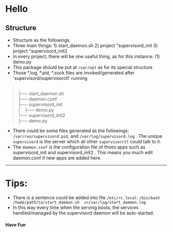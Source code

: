 Hello
=====
Structure
-----
* Structure as the followings. 
* Three main things: 1) start_daemon.sh 2) project "supervisord_init 3) project "supervisord_init2
* In every project, there will be one useful thing, as for this instance: (1) demo.py
* This package should be put at ```/var/opt``` as for its special structure
* Those *.log, *.pid, *.sock files are invoked/generated after 'supervisord/supervisorctl' running

>    
>.    
>├── start_daemon.sh    
>├── daemon.conf    
>├── supervisord_init    
>│   ├── demo.py    
>└── supervisord_init2    
>    ├── demo.py    
>    
>        


* There could be some files generated as the followings:
```/var/run/supervisord.pid```, and ```/var/log/supervisord.log``` .
The unique `supervisord` is the server which all other `supervisorctl` could talk to it.
* The ```daemon.conf``` is the configuration file of thoes apps such as supervisord_init and supervisord_init2 . 
This means you much edit daemon.conf if new apps are added here.


****

# Tips: #
* There is a sentence could be added into file ```/etc/rc.local```:  ```/bin/bash /home/path/to/start_daemon.sh  >>/var/log/start_daemon.log```
* In this way every time when the serving boots, the services handled/managed by the supervisord daemon will be auto-started.

#### Have Fun ####

